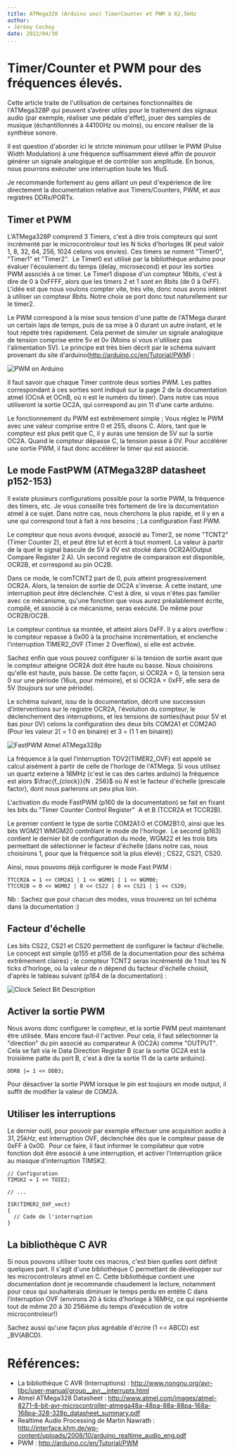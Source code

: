```yaml
---
title: ATMega328 (Arduino uno) TimerCounter et PWM à 62,5kHz
author:
- Jérémy Cochoy
date: 2012/04/30
...
```


Timer/Counter et PWM pour des fréquences élevés.
===================================================

Cette article traite de l'utilisation de certaines fonctionnalités de l'ATMega328P qui peuvent s’avérer utiles pour le traitement des signaux audio (par exemple, réaliser une pédale d'effet), jouer des samples de musique (échantillonnés à 44100Hz ou moins), ou encore réaliser de la synthèse sonore.

Il est question d'aborder ici le stricte minimum pour utiliser le PWM (Pulse Width Modulation) à une fréquence suffisamment élevé affin de pouvoir générer un signale analogique et de contrôler son amplitude. En bonus, nous pourrons exécuter une interruption toute les 16uS.

Je recommande fortement au gens aillant un peut d'expérience de lire directement la documentation relative aux Timers/Counters, PWM, et aux registres DDRx/PORTx.

Timer et PWM
------------

L'ATMega328P comprend 3 Timers, c'est à dire trois compteurs qui sont incrémenté par le microcontroleur tout les N ticks d'horloges (K peut valoir 1, 8, 32, 64, 256, 1024 celons vos envies). Ces timers se noment "Timer0", "Timer1" et "Timer2".  Le Timer0 est utilisé par la bibliothèque arduino pour évaluer l'écoulement du temps (delay, microsecond) et pour les sorties PWM associés à ce timer. Le Timer1 dispose d'un compteur 16bits, c'est à dire de 0 à 0xFFFF, alors que les timers 2 et 1 sont en 8bits (de 0 à 0xFF). L'idée est que nous voulons compter vite, très vite, donc nous avons intéret à utiliser un compteur 8bits. Notre choix se port donc tout naturellement sur le timer2.

Le PWM correspond à la mise sous tension d'une patte de l'ATMega durant un certain laps de temps, puis de sa mise à 0 durant un autre instant, et le tout répété très rapidement. Cela permet de simuler un signale analogique de tension comprise entre 5v et 0v (Moins si vous n'utilisez pas l'alimentation 5V). Le principe est très bien décrit par le schéma suivant provenant du site d'arduino(http://arduino.cc/en/Tutorial/PWM) :

![PWM on Arduino](data/pwm.gif)

Il faut savoir que chaque Timer controle deux sorties PWM. Les pattes correspondant à ces sorties sont indiqué sur la page 2 de la documentation atmel (OCnA et OCnB, où n est le numéro du timer). Dans notre cas nous utiliseront la sortie OC2A, qui correspond au pin 11 d'une carte arduino.

Le fonctionnement du PWM est extrêmement simple ; Vous réglez le PWM avec une valeur comprise entre 0 et 255, disons C. Alors, tant que le compteur est plus petit que C, il y auras une tension de 5V sur la sortie OC2A. Quand le compteur dépasse C, la tension passe à 0V. Pour accélérer une sortie PWM, il faut donc accélérer le timer qui est associé.

Le mode FastPWM (ATMega328P datasheet p152-153)
-----------------------------------------------

Il existe plusieurs configurations possible pour la sortie PWM, la fréquence des timers, etc. Je vous conseille très fortement de lire la documentation atmel à ce sujet. Dans notre cas, nous cherchons la plus rapide, et il y en a une qui correspond tout à fait à nos besoins ; La configuration Fast PWM.

Le compteur que nous avons évoqué, associé au Timer2, se nome "TCNT2"(Timer Counter 2), et peut être lut et écrit à tout moment. La valeur à partir de la quel le signal bascule de 5V à 0V est stocké dans OCR2A(Output Compare Register 2 A). Un second registre de comparaison est disponible, OCR2B, et correspond au pin OC2B.

Dans ce mode, le comTCNT2 part de 0, puis atteint progressivement OCR2A. Alors, la tension de sortie de OC2A s'inverse. À cette instant, une interruption peut être déclenchée. C'est à dire, si vous n'êtes pas familier avec ce mécanisme, qu'une fonction que vous aurez préalablement écrite, compilé, et associé à ce mécanisme, seras exécuté. De même pour OCR2B/OC2B.

Le compteur continus sa montée, et atteint alors 0xFF. Il y a alors overflow : le compteur repasse à 0x00 à la prochaine incrémentation, et enclenche l'interruption TIMER2_OVF (Timer 2 Overflow), si elle est activée.

Sachez enfin que vous pouvez configurer si la tension de sortie avant que le compteur atteigne OCR2A doit être haute ou basse. Nous choisirons qu'elle est haute, puis basse. De cette façon, si OCR2A = 0, la tension sera 0 sur une période (16us, pour mémoire), et si OCR2A = 0xFF, elle sera de 5V (toujours sur une période).

Le schéma suivant, issu de la documentation, décrit une succession d’interventions sur le registre OCR2A, l'évolution du compteur, le déclenchement des interruptions, et les tensions de sorties(haut pour 5V et bas pour 0V) celons la configuration des deux bits COM2A1 et COM2A0 (Pour les valeur 2( = 1 0 en binaire) et 3 = (1 1 en binaire))

![FastPWM Atmel ATMega328p](data/FastPWM_Atmel_atmega38p.png)

La fréquence à la quel l’interruption TOV2(TIMER2_OVF) est appelé se calcul aisément à partir de celle de l'horloge de l'ATMega. Si vous utilisez un quartz externe à 16MHz (c'est le cas des cartes arduino) la fréquence est alors $\frac{f_{clock}}{N . 256}$ où $N$ est le facteur d'échelle (prescale factor), dont nous parlerons un peu plus loin.

L'activation du mode FastPWM (p160 de la documentation) se fait en fixant les bits du "Timer Counter Control Register"  A et B (TCCR2A et TCCR2B).

Le premier contient le type de sortie COM2A1:0 et COM2B1:0, ainsi que les bits WGM21 WMGM20 contrôlant le mode de l'horloge.  Le second (p163)  contient le dernier bit de configuration du mode, WGM22 et les trois bits permettant de sélectionner le facteur d'échelle (dans notre cas, nous choisirons 1, pour que la fréquence soit la plus élevé) ; CS22, CS21, CS20.

Ainsi, nous pouvons déjà configurer le mode Fast PWM :
```{.c}
TTCCR2A = 1 << COM2A1 | 1 << WGM01 | 1 << WGM00;
TTCCR2B = 0 << WGM02 | 0 << CS22 | 0 << CS21 | 1 << CS20;
```
Nb : Sachez que pour chacun des modes, vous trouverez un tel schéma dans la documentation :)

Facteur d'échelle
-----------------

Les bits CS22, CS21 et CS20 permettent de configurer le facteur d’échelle.
Le concept est simple (p155 et p156 de la documentation pour des schéma
extrêmement claires) ; le compteur TCNT2 seras incrémenté de 1 tout
les N ticks d'horloge, où la valeur de n dépend du facteur d'échelle choisit,
d'après le tableau suivant (p164 de la documentation) :

![Clock Select Bit Description](data/csb_desc.png)


Activer la sortie PWM
---------------------

Nous avons donc configurer le compteur, et la sortie PWM peut maintenant être utilisée. Mais encore faut-il l'activer. Pour cela, il faut sélectionner la "direction" du pin associé au comparateur A (OC2A) comme "OUTPUT". Cela se fait via le Data Direction Register B (car la sortie OC2A est la troisième patte du port B, c'est à dire la sortie 11 de la carte arduino).
```{.c}
DDRB |= 1 << DDB3;
```
Pour désactiver la sortie PWM lorsque le pin est toujours en mode output, il suffit de modifier la valeur de COM2A.

Utiliser les interruptions
--------------------------

Le dernier outil, pour pouvoir par exemple effectuer une acquisition audio à  $31,25kHz$, est interruption OVF, déclenchée dès que le compteur passe de 0xFF à 0x00.  Pour ce faire, il faut informer le compilateur que votre fonction doit être associé à une interruption, et activer l'interruption grâce au masque d’interruption TIMSK2.
```{.c}
// Configuration
TIMSK2 = 1 << TOIE2;

// ...

ISR(TIMER2_OVF_vect)
{
  // Code de l'interruption
}
```

La bibliothèque C AVR
---------------------

Si nous pouvons utiliser toute ces macros, c'est bien quelles sont définit quelques part. Il s'agit d'une bibliothèque C permettant de développer sur les microcontroleurs atmel en C. Cette bibliothèque contient une documentation dont je recommande chaudement la lecture, notamment pour ceux qui souhaiterais diminuer le temps perdu en entête C dans l’interruption OVF (environs 20 à ticks d'horloge à 16MHz, ce qui représente tout de même 20 à 30 256ième du temps d’exécution de votre microcontroleur!)

Sachez aussi qu'une façon plus agréable d'écrire (1 << ABCD) est _BV(ABCD).

Références:
===========

 *  La bibliothèque C AVR (Interruptions) : <http://www.nongnu.org/avr-libc/user-manual/group__avr__interrupts.html>
 *  Atmel ATMega328 Datasheet : <http://www.atmel.com/images/atmel-8271-8-bit-avr-microcontroller-atmega48a-48pa-88a-88pa-168a-168pa-328-328p_datasheet_summary.pdf>
 *  Realtime Audio Processing de Martin Nawrath : <http://interface.khm.de/wp-content/uploads/2008/10/arduino_realtime_audio_eng.pdf>
 *  PWM : <http://arduino.cc/en/Tutorial/PWM>
